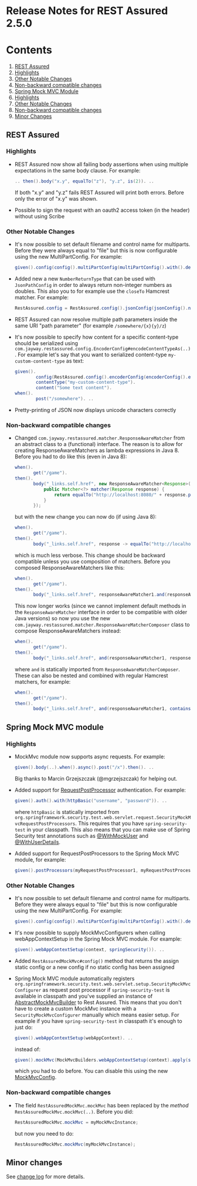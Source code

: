 # Release Notes for REST Assured 2.5.0 #

# Contents
1. [REST Assured](#rest-assured)
  1. [Highlights](#highlights)
  1. [Other Notable Changes](#other-notable-changes)
  1. [Non-backward compatible changes](#non-backward-compatible-changes)
1. [Spring Mock MVC Module](#spring-mock-mvc-module)
  1. [Highlights](#highlights-1)
  1. [Other Notable Changes](#other-notable-changes-1)
  1. [Non-backward compatible changes](#non-backward-compatible-changes-1)
1. [Minor Changes](#minor-changes)

## REST Assured

### Highlights ###
* REST Assured now show all failing body assertions when using multiple expectations in the same body clause. For example:

  ```java
  .. then().body("x.y", equalTo("z"), "y.z", is(2)). ..
  ```
  If both "x.y" and "y.z" fails REST Assured will print both errors. Before only the error of "x.y" was shown.
* Possible to sign the request with an oauth2 access token (in the header) without using Scribe

### Other Notable Changes ###
* It's now possible to set default filename and control name for multiparts. Before they were always equal to "file" but this is now configurable using the new MultiPartConfig. For example:

  ```java
  given().config(config().multiPartConfig(multiPartConfig().with().defaultFileName("custom1").and().defaultControlName("custom2"))). ..
  ```
* Added new a new `NumberReturnType` that can be used with `JsonPathConfig` in order to always return non-integer numbers as doubles. This also you to for example use the `closeTo` Hamcrest matcher. For example:

  ```java
  RestAssured.config = RestAssured.config().jsonConfig(jsonConfig().numberReturnType(DOUBLE));
  ```

* REST Assured can now resolve multiple path parameters inside the same URI "path parameter" (for example `/somewhere/{x}{y}/z`)
* It's now possible to specify how content for a specific content-type should be serialized using `com.jayway.restassured.config.EncoderConfig#encodeContentTypeAs(..)`. For example let's say that you want to serialized content-type `my-custom-content-type` as text:

  ```java
  given().
          config(RestAssured.config().encoderConfig(encoderConfig().encodeContentTypeAs("my-custom-content-type", ContentType.TEXT))).
          contentType("my-custom-content-type").
          content("Some text content").
  when().
          post("/somewhere"). ..
  ```
* Pretty-printing of JSON now displays unicode characters correctly

### Non-backward compatible changes ###

* Changed `com.jayway.restassured.matcher.ResponseAwareMatcher` from an abstract class to a (functional) interface. The reason is to allow for creating ResponseAwareMatchers as lambda expressions in Java 8. Before you had to do like this (even in Java 8):

  ```java
  when().
         get("/game").
  then().
         body("_links.self.href", new ResponseAwareMatcher<Response>() {
             public Matcher<?> matcher(Response response) {
                 return equalTo("http://localhost:8080/" + response.path("id"));
             }
         });
  ```
  but with the new change you can now do (if using Java 8):
  
  ```java
  when().
         get("/game").
  then().
         body("_links.self.href", response -> equalTo("http://localhost:8080/" + response.path("id")));
  ```
  which is much less verbose. This change should be backward compatible unless you use composition of matchers. Before you composed ResponseAwareMatchers like this:
  
  ```java
  when().
         get("/game").
  then().
         body("_links.self.href", responseAwareMatcher1.and(responseAwareMatcher2));
  ```
  This now longer works (since we cannot implement default methods in the `ResponseAwareMatcher` interface in order to be compatible with older Java versions)
  so now you use the new `com.jayway.restassured.matcher.ResponseAwareMatcherComposer` class to compose ResponseAwareMatchers instead:
  
  ```java
  when().
         get("/game").
  then().
         body("_links.self.href", and(responseAwareMatcher1, responseAwareMatcher2));
  ```
  where `and` is statically imported from `ResponseAwareMatcherComposer`. These can also be nested and combined with regular Hamcrest matchers, for example:
  
  ```java
  when().
         get("/game").
  then().
         body("_links.self.href", and(responseAwareMatcher1, containsString("something"), or(responseAwareMatcher2, responseAwareMatcher3, endsWith("x"))));
  ```

## Spring Mock MVC module

### Highlights ###
* MockMvc module now supports async requests. For example:

  ```java
  given().body(..).when().async().post("/x").then(). ..
  ```
  Big thanks to Marcin Grzejszczak (@mgrzejszczak) for helping out.
* Added support for [RequestPostProcessor](http://docs.spring.io/spring/docs/current/javadoc-api/org/springframework/test/web/servlet/request/RequestPostProcessor.html) authentication. For example:
  
  ```java
  given().auth().with(httpBasic("username", "password")). ..
  ```
  where `httpBasic` is statically imported from `org.springframework.security.test.web.servlet.request.SecurityMockMvcRequestPostProcessors`. This requires that you have `spring-security-test` in your classpath. This also means that you can make use of Spring Security test annotations such as [@WithMockUser](http://docs.spring.io/spring-security/site/docs/current/reference/htmlsingle/#test-method-withmockuser) and [@WithUserDetails](http://docs.spring.io/spring-security/site/docs/current/reference/htmlsingle/#test-method-withuserdetails).
* Added support for RequestPostProcessors to the Spring Mock MVC module, for example:

  ```java
  given().postProcessors(myRequestPostProcessor1, myRequestPostProcessor2). ..
  ```

### Other Notable Changes ###
* It's now possible to set default filename and control name for multiparts. Before they were always equal to "file" but this is now configurable using the new MultiPartConfig. For example:

  ```java
  given().config(config().multiPartConfig(multiPartConfig().with().defaultFileName("custom1").and().defaultControlName("custom2"))). ..
  ```
* It's now possible to supply MockMvcConfigurers when calling webAppContextSetup in the Spring Mock MVC module. For example:

  ```java
  given().webAppContextSetup(context, springSecurity()). ..
  ```
* Added `RestAssuredMockMvc#config()` method that returns the assign static config or a new config if no static config has been assigned
* Spring Mock MVC module automatically registers `org.springframework.security.test.web.servlet.setup.SecurityMockMvcConfigurer` as request post processor if `spring-security-test` is available in classpath and you've supplied an instance of [AbstractMockMvcBuilder](http://docs.spring.io/spring/docs/current/javadoc-api/org/springframework/test/web/servlet/setup/AbstractMockMvcBuilder.html) to Rest Assured. This means that you don't have to create a custom MockMvc instance with a `SecurityMockMvcConfigurer` manually which means easier setup. For example if you have `spring-security-test` in classpath it's enough to just do:

  ```java
  given().webAppContextSetup(webAppContext). ..
  ```
  instead of:

  ```java
  given().mockMvc(MockMvcBuilders.webAppContextSetup(context).apply(springSecurity()).build()). ..
  ```
  which you had to do before. You can disable this using the new [MockMvcConfig](http://static.javadoc.io/com.jayway.restassured/spring-mock-mvc/2.5.0/com/jayway/restassured/module/mockmvc/config/MockMvcConfig.html).

### Non-backward compatible changes ###
* The field `RestAssuredMockMvc.mockMvc` has been replaced by the *method* `RestAssuredMockMvc.mockMvc(..)`. Before you did:
 
  ```java
  RestAssuredMockMvc.mockMvc = myMockMvcInstance;
  ```
  but now you need to do:

  ```java
  RestAssuredMockMvc.mockMvc(myMockMvcInstance);
  ```
## Minor changes ##
See [change log](http://github.com/jayway/rest-assured/raw/master/changelog.txt) for more details.